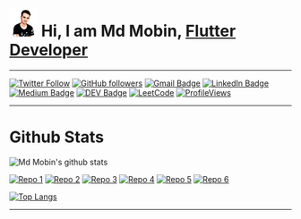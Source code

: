 # <img src="./assets/profile_img.png" width="50"> Hi, I am Md Mobin, [Flutter Developer](https://portfolio-432c8.web.app/#/)  

-----

[![Twitter Follow](https://img.shields.io/twitter/url?label=%40Smk_winner&logo=twitter&style=social&url=https%3A%2F%2Fimg.shields.io%2Ftwitter%2Ffollow%2Fhttps%3A%2F%2Ftwitter.com%2FSmk_Winner%2F%3Fstyle%3Dsocial)](https://twitter.com/intent/follow?screen_name=smk_winner)
[![GitHub followers](https://img.shields.io/github/followers/djsmk123?style=social)](https://github.com/djsmk123/?tab=follow)
[![Gmail Badge](https://img.shields.io/badge/Mail-smkwinner-red)](mailto:djsmk123@gmail.com)
[![LinkedIn Badge](https://img.shields.io/badge/-LinkedIn-blue?style=social&logo=Linkedin&logoColor=blue&link=https://www.linkedin.com/in/md-mobin-bb928820b/)](https://www.linkedin.com/in/md-mobin-bb928820b/)
[![Medium Badge](http://img.shields.io/badge/-Medium-1ca0f1?style=social&logo=Medium&logoColor=black&link=https://medium.com/@djsmk123)](https://medium.com/@djsmk123)
[![DEV Badge](https://img.shields.io/badge/-DEV-c14438?style=social&logo=Dev.to&logoColor=black&link=https://dev.to/djsmk123)](https://dev.to/djsmk123)
[![LeetCode](https://img.shields.io/badge/dynamic/json?style=flat&labelColor=black&color=%23ffa116&label=Solved&query=solvedOverTotal&url=https%3A%2F%2Fleetcode-badge.vercel.app%2Fapi%2Fusers%2FSmk_winner&logo=leetcode&logoColor=yellow)](https://leetcode.com/Smk_winner/)
[![ProfileViews](https://komarev.com/ghpvc/?username=djsmk123&color=red&style=flat)](https://komarev.com/ghpvc/?username=djsmk123)

-----

# Github Stats

![Md Mobin's github stats](https://github-readme-stats.vercel.app/api?username=djsmk123&count_private=true&theme=dark&show_icons=true)

[![Repo 1](https://github-readme-stats.vercel.app/api/pin/?username=djsmk123&repo=kotlin_basic&theme=dark&show_icons=true)](https://github.com/djsmk123/kotlin_basic) [![Repo 2](https://github-readme-stats.vercel.app/api/pin/?username=djsmk123&repo=meme_maker&theme=dark&show_icons=true)](https://github.com/djsmk123/meme_maker) [![Repo 3](https://github-readme-stats.vercel.app/api/pin/?username=djsmk123&repo=dsa_practice&theme=dark&show_icons=true)](https://github.com/djsmk123/dsa_practice) [![Repo 4](https://github-readme-stats.vercel.app/api/pin/?username=djsmk123&repo=Mathematics&theme=dark&show_icons=true)](https://github.com/djsmk123/Mathematics) [![Repo 5](https://github-readme-stats.vercel.app/api/pin/?username=djsmk123&repo=flet_mi_card&theme=dark&show_icons=true)](https://github.com/djsmk123/flet_mi_card) [![Repo 6](https://github-readme-stats.vercel.app/api/pin/?username=djsmk123&repo=quick_tile_flutter&theme=dark&show_icons=true)](https://github.com/djsmk123/quick_tile_flutter)

[![Top Langs](https://github-readme-stats.vercel.app/api/top-langs/?username=djsmk123&theme=dark&show_icons=true)](https://github.com/djsmk123)

-----   






